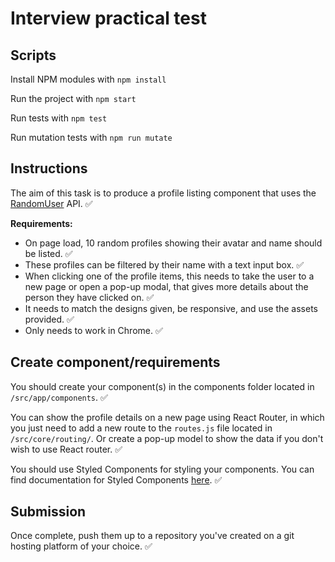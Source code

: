 # Interview practical test

## Scripts

Install NPM modules with `npm install`

Run the project with `npm start`

Run tests with `npm test`

Run mutation tests with `npm run mutate`

## Instructions

The aim of this task is to produce a profile listing component that uses the [RandomUser](https://randomuser.me/) API. ✅

**Requirements:**

-   On page load, 10 random profiles showing their avatar and name should be listed. ✅
-   These profiles can be filtered by their name with a text input box. ✅
-   When clicking one of the profile items, this needs to take the user to a new page or open a pop-up modal, that gives more details about the person they have clicked on. ✅
-   It needs to match the designs given, be responsive, and use the assets provided. ✅
-   Only needs to work in Chrome. ✅

## Create component/requirements

You should create your component(s) in the components folder located in `/src/app/components`. ✅

You can show the profile details on a new page using React Router, in which you just need to add a new route to the `routes.js` file located in `/src/core/routing/`. Or create a pop-up model to show the data if you don't wish to use React router. ✅

You should use Styled Components for styling your components. You can find documentation for Styled Components [here](https://styled-components.com/). ✅

## Submission

Once complete, push them up to a repository you've created on a git hosting platform of your choice. ✅
